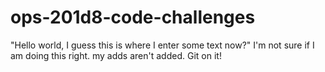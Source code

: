 # ops-201d8-code-challenges
"Hello world, I guess this is where I enter some text now?"
I'm not sure if I am doing this right. my adds aren't added. Git on it!